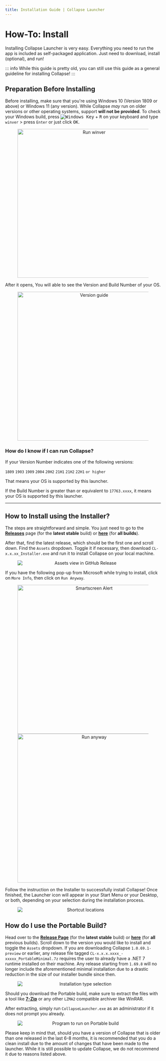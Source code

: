 ```yaml
---
title: Installation Guide | Collapse Launcher
---
```


# How-To: Install
Installing Collapse Launcher is very easy. Everything you need to run the app is included as self-packaged application. Just need to download, install (optional), and run!

::: info
While this guide is pretty old, you can still use this guide as a general guideline for installing Collapse!
:::

## Preparation Before Installing
<p>Before installing, make sure that you're using Windows 10 (Version 1809 or above) or Windows 11 (any version). While Collapse <em>may</em> run on older versions or other operating systems, support <strong>will not be provided</strong>. To check your Windows build, press <kbd><img src="/img/logo/winKb.png" alt="Windows Key" style="display:inline;"/></kbd> + <kbd>R</kbd> on your keyboard and type <code>winver</code> &gt; press <code>Enter</code> or just click <kbd>OK</kbd>.</p>

<figure style="text-align: center;">
  <img src="/img/docs/winver.png" alt="Run winver" title="Run winver" style="display: block; margin: 0 auto;" width="480">
</figure>

After it opens, You will able to see the Version and Build Number of your OS.

<figure style="text-align: center;">
  <img src="/img/docs/buildnum.png" alt="Version guide" title="Version guide" style="display: block; margin: 0 auto;" width="480">
</figure>

### How do I know if I can run Collapse?
If your Version Number indicates one of the following versions:

``1809`` ``1903`` ``1909`` ``2004`` ``20H2`` ``21H1`` ``21H2`` ``22H1`` ``or higher``

That means your OS is supported by this launcher.

If the Build Number is greater than or equivalent to ``17763.xxxx``, it means your OS is supported by this launcher.

***

## How to Install using the Installer?
The steps are straightforward and simple. You just need to go to the  [**Releases**](https://github.com/neon-nyan/CollapseLauncher/releases/latest) page (for the **latest stable** build) or [**here**](https://github.com/neon-nyan/CollapseLauncher/releases/) (for **all builds**).

After that, find the latest release, which should be the first one and scroll down. Find the ``Assets`` dropdown. Toggle it if necessary, then download ``CL-x.x.xx_Installer.exe`` and run it to install Collapse on your local machine.
<br/>

<figure style="text-align: center;">
  <img src="/img/docs/githubrelease.png" alt="Assets view in GitHub Release" title="Assets view in GitHub Release" style="display: block; margin: 0 auto;" width="auto">
</figure>

If you have the following pop-up from Microsoft while trying to install, click on ``More Info``, then click on ``Run Anyway``. 

<figure style="text-align: center;">
  <img src="/img/docs/smartscreen.webp" alt="Smartscreen Alert" title="Smartscreen Alert" style="display: block; margin: 0 auto;" width="480">
  <img src="/img/docs/smartscreen-runanyway.png" alt="Run anyway" title="Run anyway" style="display: block; margin: 0 auto;" width="480">
</figure>

Follow the instruction on the Installer to successfully install Collapse!
Once finished, the Launcher icon will appear in your Start Menu or your Desktop, or both, depending on your selection during the installation process.

<figure style="text-align: center;">
  <img src="/img/docs/shortcuts.webp" alt="Shortcut locations" title="Shortcut locations" style="display: block; margin: 0 auto;" width="auto">
</figure>

## How do I use the Portable Build?
Head over to the [**Release Page**](https://github.com/neon-nyan/CollapseLauncher/releases/latest) (for the **latest stable** build) or [**here**](https://github.com/neon-nyan/CollapseLauncher/releases/) (for **all** previous builds). Scroll down to the version you would like to install and toggle the ``Assets`` dropdown. If you are downloading Collapse `1.0.69.1-preview` or earlier, any release file tagged ``CL-x.x.x.xxxx_-xxxxx_PortableMinimal.7z`` requires the user to already have a .NET 7 runtime installed on their machine. Any release starting from `1.69.8` will no longer include the aforementioned minimal installation due to a drastic reduction in the size of our installer bundle since then. 

<figure style="text-align: center;">
  <img src="/img/docs/githubrelease-portable.png" alt="Installation type selection" title="Installation type selection" style="display: block; margin: 0 auto;" width="auto">
</figure>

Should you download the Portable build, make sure to extract the files with a tool like [**7-Zip**](https://www.7-zip.org/download.html) or any other ``LZMA2`` compatible archiver like WinRAR.

After extracting, simply run ``CollapseLauncher.exe`` as an administrator if it does not prompt you already.

<figure style="text-align: center;">
  <img src="/img/docs/portable-runthis.png" alt="Program to run on Portable build" title="Program to run on Portable build" style="display: block; margin: 0 auto;" width="auto">
</figure>

Please keep in mind that, should you have a version of Collapse that is older than one released in the last 6-8 months, it is recommended that you do a clean install due to the amount of changes that have been made to the launcher. While it is still possible to update Collapse, we do not recommend it due to reasons listed above. 
